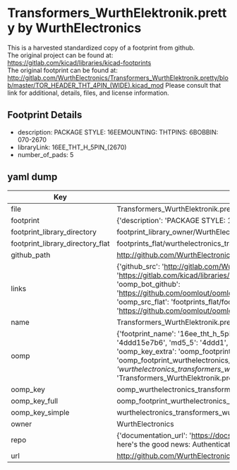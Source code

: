 # Transformers_WurthElektronik.pretty by WurthElectronics  
This is a harvested standardized copy of a footprint from github.  
The original project can be found at:  
https://gitlab.com/kicad/libraries/kicad-footprints  
The original footprint can be found at:
http://gitlab.com/WurthElectronics/Transformers_WurthElektronik.pretty/blob/master/TOR_HEADER_THT_4PIN_(WIDE).kicad_mod
Please consult that link for additional, details, files, and license information.  
## Footprint Details
* description: PACKAGE STYLE: 16EEMOUNTING: THTPINS: 6BOBBIN: 070-2670  
* libraryLink: 16EE_THT_H_5PIN_(2670)  
* number_of_pads: 5  
## yaml dump  
| Key | Value |  
| --- | --- |  
| file | Transformers_WurthElektronik.pretty/16EE_THT_H_5PIN_(2670).kicad_mod |  
| footprint | {'description': 'PACKAGE STYLE: 16EEMOUNTING: THTPINS: 6BOBBIN: 070-2670', 'libraryLink': '16EE_THT_H_5PIN_(2670)', 'number_of_pads': 5} |  
| footprint_library_directory | footprint_library_owner/WurthElectronics_Transformers_WurthElektronik.pretty |  
| footprint_library_directory_flat | footprints_flat/wurthelectronics_transformers_wurthelektronik_16ee_tht_h_5pin_(2670)/working |  
| github_path | http://github.com/WurthElectronics/Transformers_WurthElektronik.pretty/blob/master/16EE_THT_H_5PIN_(2670).kicad_mod |  
| links | {'github_src': 'http://gitlab.com/WurthElectronics/Transformers_WurthElektronik.pretty/blob/master/TOR_HEADER_THT_4PIN_(WIDE).kicad_mod', 'github_src_repo': 'https://gitlab.com/kicad/libraries/kicad-footprints', 'oomp_bot': 'footprints/wurthelectronics_transformers_wurthelektronik_16ee_tht_h_5pin_(2670)/working', 'oomp_bot_github': 'https://github.com/oomlout/oomlout_oomp_footprint_bot/tree/main/footprints/wurthelectronics_transformers_wurthelektronik_16ee_tht_h_5pin_(2670)/working', 'oomp_src_flat': 'footprints_flat/footprints_flat/wurthelectronics_transformers_wurthelektronik_16ee_tht_h_5pin_(2670)/working', 'oomp_src_flat_github': 'https://github.com/oomlout/oomlout_oomp_footprint_src/tree/main/footprints_flat/wurthelectronics_transformers_wurthelektronik_16ee_tht_h_5pin_(2670)/working'} |  
| name | Transformers_WurthElektronik.pretty |  
| oomp | {'footprint_name': '16ee_tht_h_5pin_(2670)', 'library_name': 'transformers_wurthelektronik', 'md5': '4ddd15e7b6a58626fe26c700fc44133a', 'md5_10': '4ddd15e7b6', 'md5_5': '4ddd1', 'md5_6': '4ddd15', 'oomp_key': 'oomp_wurthelectronics_transformers_wurthelektronik_16ee_tht_h_5pin_(2670)', 'oomp_key_extra': 'oomp_footprint_wurthelectronics_transformers_wurthelektronik_16ee_tht_h_5pin_(2670)', 'oomp_key_full': 'oomp_footprint_wurthelectronics_transformers_wurthelektronik_16ee_tht_h_5pin_(2670)_4ddd15', 'oomp_key_simple': 'wurthelectronics_transformers_wurthelektronik_16ee_tht_h_5pin_(2670)', 'original_filename': 'Transformers_WurthElektronik.pretty/16EE_THT_H_5PIN_(2670).kicad_mod', 'owner_name': 'wurthelectronics'} |  
| oomp_key | oomp_wurthelectronics_transformers_wurthelektronik_16ee_tht_h_5pin_(2670) |  
| oomp_key_full | oomp_footprint_wurthelectronics_transformers_wurthelektronik_16ee_tht_h_5pin_(2670) |  
| oomp_key_simple | wurthelectronics_transformers_wurthelektronik_16ee_tht_h_5pin_(2670) |  
| owner | WurthElectronics |  
| repo | {'documentation_url': 'https://docs.github.com/rest/overview/resources-in-the-rest-api#rate-limiting', 'message': "API rate limit exceeded for 84.66.173.59. (But here's the good news: Authenticated requests get a higher rate limit. Check out the documentation for more details.)"} |  
| url | http://github.com/WurthElectronics/Transformers_WurthElektronik.pretty |  

